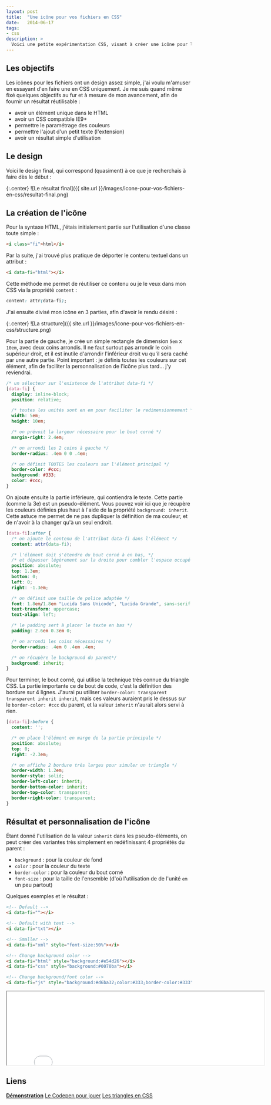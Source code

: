```yaml
---
layout: post
title:  "Une icône pour vos fichiers en CSS"
date:   2014-06-17
tags:
- css
description: >
  Voici une petite expérimentation CSS, visant à créer une icône pour les fichiers en CSS uniquement.
---
```


## Les objectifs

Les icônes pour les fichiers ont un design assez simple, j'ai voulu m'amuser en essayant d'en faire une en CSS uniquement.
Je me suis quand même fixé quelques objectifs au fur et à mesure de mon avancement, afin de fournir un résultat réutilisable :

- avoir un élément unique dans le HTML
- avoir un CSS compatible IE9+
- permettre le paramétrage des couleurs
- permettre l'ajout d'un petit texte (l'extension)
- avoir un résultat simple d'utilisation

## Le design

Voici le design final, qui correspond (quasiment) à ce que je recherchais à faire dès le début :

{:.center}
![Le résultat final]({{ site.url }}/images/icone-pour-vos-fichiers-en-css/resultat-final.png)

## La création de l'icône

Pour la syntaxe HTML, j'étais initialement partie sur l'utilisation d'une classe toute simple :

```html
<i class="fi">html</i>
```

Par la suite, j'ai trouvé plus pratique de déporter le contenu textuel dans un attribut :

```html
<i data-fi="html"></i>
```

Cette méthode me permet de réutiliser ce contenu ou je le veux dans mon CSS via la propriété `content` :

```css
content: attr(data-fi);
```

J'ai ensuite divisé mon icône en 3 parties, afin d'avoir le rendu désiré :

{:.center}
![La structure]({{ site.url }}/images/icone-pour-vos-fichiers-en-css/structure.png)

Pour la partie de gauche, je crée un simple rectangle de dimension `5em` x `10em`, avec deux coins arrondis.
Il ne faut surtout pas arrondir le coin supérieur droit, et il est inutile d'arrondir l'inférieur droit vu qu'il sera caché par une autre partie.
Point important : je définis toutes les couleurs sur cet élément, afin de faciliter la personnalisation de l'icône plus tard… j'y reviendrai.

```css
/* un sélecteur sur l'existence de l'attribut data-fi */
[data-fi] {
  display: inline-block;
  position: relative;

  /* toutes les unités sont en em pour faciliter le redimensionnement */
  width: 5em;
  height: 10em;

  /* on prévoit la largeur nécessaire pour le bout corné */
  margin-right: 2.4em;

  /* on arrondi les 2 coins à gauche */
  border-radius: .4em 0 0 .4em;

  /* on définit TOUTES les couleurs sur l'élément principal */
  border-color: #ccc;
  background: #333;
  color: #ccc;
}
```

On ajoute ensuite la partie inférieure, qui contiendra le texte. Cette partie (comme la 3e) est un pseudo-élément.
Vous pouvez voir ici que je récupère les couleurs définies plus haut à l'aide de la propriété `background: inherit`.
Cette astuce me permet de ne pas dupliquer la définition de ma couleur, et de n'avoir à la changer qu'à un seul endroit.

```css
[data-fi]:after {
  /* on ajoute le contenu de l'attribut data-fi dans l'élément */
  content: attr(data-fi);

  /* l'élément doit s'étendre du bout corné à en bas, */
  /* et dépasser légèrement sur la droite pour combler l'espace occupé par ce bout corné */
  position: absolute;
  top: 1.3em;
  bottom: 0;
  left: 0;
  right: -1.3em;

  /* on définit une taille de police adaptée */
  font: 1.8em/1.8em "Lucida Sans Unicode", "Lucida Grande", sans-serif normal;
  text-transform: uppercase;
  text-align: left;

  /* le padding sert à placer le texte en bas */
  padding: 2.6em 0.3em 0;

  /* on arrondi les coins nécessaires */
  border-radius: .4em 0 .4em .4em;

  /* on récupère le background du parent*/
  background: inherit;
}
```

Pour terminer, le bout corné, qui utilise la technique très connue du triangle CSS.
La partie importante ce de bout de code, c'est la définition des bordure sur 4 lignes. J'aurai pu utiliser `border-color: transparent transparent inherit inherit`,
mais ces valeurs auraient pris le dessus sur le `border-color: #ccc` du parent, et la valeur `inherit` n'aurait alors servi à rien.

```css
[data-fi]:before {
  content: '';

  /* on place l'élément en marge de la partie principale */
  position: absolute;
  top: 0;
  right: -2.3em;

  /* on affiche 2 bordure très larges pour simuler un triangle */
  border-width: 1.2em;
  border-style: solid;
  border-left-color: inherit;
  border-bottom-color: inherit;
  border-top-color: transparent;
  border-right-color: transparent;
}
```

## Résultat et personnalisation de l'icône

Étant donné l'utilisation de la valeur `inherit` dans les pseudo-éléments, on peut créer des variantes très simplement en redéfinissant 4 propriétés du parent :

- `background` : pour la couleur de fond
- `color` : pour la couleur du texte
- `border-color` : pour la couleur du bout corné
- `font-size` : pour la taille de l'ensemble (d'où l'utilisation de de l'unité `em` un peu partout)

Quelques exemples et le résultat :

```html
<!-- Default -->
<i data-fi=""></i>

<!-- Default with text -->
<i data-fi="txt"></i>

<!-- Smaller -->
<i data-fi="xml" style="font-size:50%"></i>

<!-- Change background color -->
<i data-fi="html" style="background:#e54d26"></i>
<i data-fi="css" style="background:#0070ba"></i>

<!-- Change background/font color -->
<i data-fi="js" style="background:#d6ba32;color:#333;border-color:#333"></i>
```

<center><iframe src="{{ site.url }}/demos/icone-pour-vos-fichiers-en-css/index.html" width="700" height="200"></iframe></center>

## Liens
[**Démonstration**](https://blog.smarchal.com/demos/icone-pour-vos-fichiers-en-css/index.html)
[Le Codepen pour jouer](https://codepen.io/zessx/pen/qyruj)
[Les triangles en CSS](https://css-tricks.com/snippets/css/css-triangle/)
